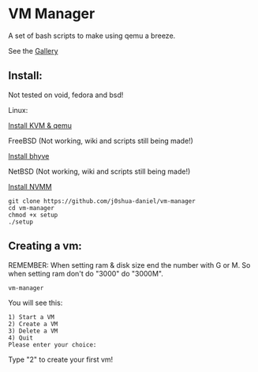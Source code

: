 # VM Manager
A set of bash scripts to make using qemu a breeze.

See the [Gallery](https://github.com/j0shua-daniel/vm-manager/blob/main/gallery.md)

## Install:
Not tested on void, fedora and bsd!

Linux:

[Install KVM & qemu](https://github.com/j0shua-daniel/vm-manager/blob/main/INSTALL.md)

FreeBSD (Not working, wiki and scripts still being made!)

[Install bhyve](https://www.cyberciti.biz/faq/how-to-install-linux-vm-on-freebsd-using-bhyve-and-zfs/)

NetBSD (Not working, wiki and scripts still being made!)

[Install NVMM](https://www.netbsd.org/docs/guide/en/chap-virt.html)


```
git clone https://github.com/j0shua-daniel/vm-manager
cd vm-manager
chmod +x setup
./setup
```

## Creating a vm:
REMEMBER: When setting ram & disk size end the number with G or M. So when setting ram don't do "3000" do "3000M".

```
vm-manager 
```
You will see this: 
```
1) Start a VM
2) Create a VM
3) Delete a VM
4) Quit
Please enter your choice:
```
Type "2" to create your first vm!
